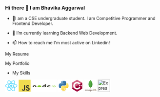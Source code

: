 ###                                                    Hi there 👋 I am Bhavika Aggarwal
- 🔭I am a CSE undergraduate student. I am Competitive Programmer and Frontend Developer.

- 🌱 I’m currently learning Backend Web Development.

- 📫 How to reach me I'm most active on Linkedin!

My Resume

My Portfolio

- My Skills
<div>
  <img src="https://github.com/devicons/devicon/blob/master/icons/react/react-original.svg" title="React" width="40" height="40" />
  <img src="https://github.com/devicons/devicon/blob/master/icons/javascript/javascript-original.svg" title="Javascript" width="40" height="40" />
  <img src="https://github.com/devicons/devicon/blob/master/icons/nodejs/nodejs-original-wordmark.svg" title="NodeJS" width="80" height="40" />
  <img src="https://github.com/devicons/devicon/blob/master/icons/python/python-original.svg" title="Python" width="40" height="40" />
  <img src="https://github.com/devicons/devicon/blob/master/icons/cplusplus/cplusplus-original.svg" title="C++" width="40" height="40" />
  <img src="https://github.com/devicons/devicon/blob/master/icons/mongodb/mongodb-original-wordmark.svg" title="MongoDB" width="40" height="40" />
  <img src="https://www.pngwing.com/en/free-png-sreax" title="Express" width="40" height="40" />
 </div>



<!--
**Bhavika-14
/Bhavika-14** is a ✨ _special_ ✨ repository because its `README.md` (this file) appears on your GitHub profile.

Here are some ideas to get you started:

- 🔭 I’m currently working on ...
- 🌱 I’m currently learning ...
- 👯 I’m looking to collaborate on ...
- 🤔 I’m looking for help with ...
- 💬 Ask me about ...
- 📫 How to reach me: ...
- 😄 Pronouns: ...
- ⚡ Fun fact: ...
-->
